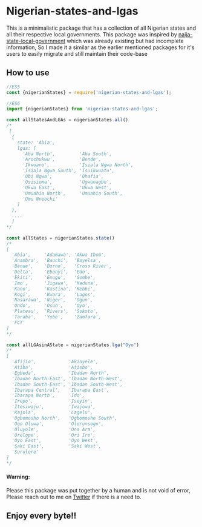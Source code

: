 # Nigerian-states-and-lgas
This is a minimalistic package that has a collection of all Nigerian states and all their respective local governments. This package was inspired by [naija-state-local-government](https://www.npmjs.com/package/naija-state-local-government) which was already existing but had incomplete information, So I made it a similar as the earlier mentioned packages for it's users to easily migrate and still maintain their code-base

## How to use

```javascript
//ES5
const {nigerianStates} = require('nigerian-states-and-lgas');

//ES6
import {nigerianStates} from 'nigerian-states-and-lgas';

const allStatesAndLGAs = nigerianStates.all()
/*
 [
  {
    state: 'Abia',
    lgas: [
      'Aba North',         'Aba South',
      'Arochukwu',         'Bende',
      'Ikwuano',           'Isiala Ngwa North',
      'Isiala Ngwa South', 'Isuikwuato',
      'Obi Ngwa',          'Ohafia',
      'Osisioma',          'Ugwunagbo',
      'Ukwa East',         'Ukwa West',
      'Umuahia North',     'Umuahia South',
      'Umu Nneochi'
    ]
  },
  ....
  ]
*/

const allStates = nigerianStates.state()
/*
[
  'Abia',     'Adamawa', 'Akwa Ibom',
  'Anambra',  'Bauchi',  'Bayelsa',
  'Benue',    'Borno',   'Cross River',
  'Delta',    'Ebonyi',  'Edo',
  'Ekiti',    'Enugu',   'Gombe',
  'Imo',      'Jigawa',  'Kaduna',
  'Kano',     'Kastina', 'Kebbi',
  'Kogi',     'Kwara',   'Lagos',
  'Nasarawa', 'Niger',   'Ogun',
  'Ondo',     'Osun',    'Oyo',
  'Plateau',  'Rivers',  'Sokoto',
  'Taraba',   'Yobe',    'Zamfara',
  'FCT'
]
*/

const allLGAsinAState = nigerianStates.lga("Oyo")
/*
[
  'Afijio',            'Akinyele',
  'Atiba',             'Atisbo',
  'Egbeda',            'Ibadan North',
  'Ibadan North-East', 'Ibadan North-West',
  'Ibadan South-East', 'Ibadan South-West',
  'Ibarapa Central',   'Ibarapa East',
  'Ibarapa North',     'Ido',
  'Irepo',             'Iseyin',
  'Itesiwaju',         'Iwajowa',
  'Kajola',            'Lagelu',
  'Ogbomosho North',   'Ogbomosho South',
  'Ogo Oluwa',         'Olorunsogo',
  'Oluyole',           'Ona Ara',
  'Orelope',           'Ori Ire',
  'Oyo East',          'Oyo West',
  'Saki East',         'Saki West',
  'Surulere'
]
*/
```
#### Warning:
Please this package was put together by a human and is not void of error, Please reach out to me on [Twitter](https://twitter.com/csdimgba) if there is a need to. 

## Enjoy every byte!!